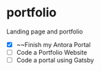 # portfolio
Landing page and portfolio

- [x] ~~Finish my Antora Portal
- [ ] Code a Portfolio Website
- [ ] Code a portal using Gatsby
